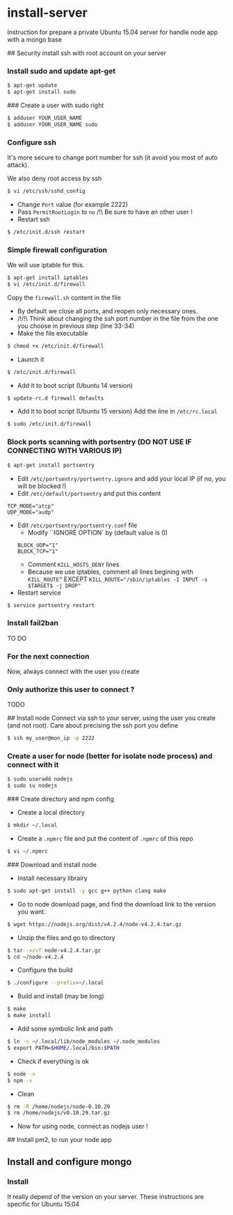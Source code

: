 # install-server
Instruction for prepare a private Ubuntu 15.04 server for handle node app with a mongo base

## Security install
ssh with root account on your server

### Install sudo and update apt-get
```bash
$ apt-get update
$ apt-get install sudo
```

### Create a user with sudo right
```bash
$ adduser YOUR_USER_NAME
$ adduser YOUR_USER_NAME sudo
```

### Configure ssh
It's more secure to change port number for ssh (it avoid you most of auto attack).

We also deny root access by ssh
```bash
$ vi /etc/ssh/sshd_config
```
* Change `Port` value (for example 2222) 
* Pass `PermitRootLogin` to `no` /!\ Be sure to have an other user !
* Restart ssh
```bash
$ /etc/init.d/ssh restart
```

### Simple firewall configuration
We will use iptable for this.
```bash
$ apt-get install iptables
$ vi /etc/init.d/firewall
```
Copy the `firewall.sh` content in the file

* By default we close all ports, and reopen only necessary ones.
* /!\/!\ Think about changing the ssh port number in the file from the one you choose in previous step (line 33-34)
* Make the file executable

```bash
$ chmod +x /etc/init.d/firewall
```
* Launch it
```bash
$ /etc/init.d/firewall
```
* Add it to boot script (Ubuntu 14 version)
```bash
$ update-rc.d firewall defaults
```
* Add it to boot script (Ubuntu 15 version)
Add the line in `/etc/rc.local` 
```bash
$ sudo /etc/init.d/firewall
```

### Block ports scanning with portsentry (DO NOT USE IF CONNECTING WITH VARIOUS IP)
```bash
$ apt-get install portsentry
```
* Edit `/etc/portsentry/portsentry.ignore` and add your local IP (if no, you will be blocked !)
* Edit `/etc/default/portsentry` and put this content
```
TCP_MODE="atcp"
UDP_MODE="audp"
```
* Edit `/etc/portsentry/portsentry.conf` file
    * Modify ``IGNORE OPTION` by (default value is 0)
    ```
    BLOCK_UDP="1"
    BLOCK_TCP="1"
    ```
    * Comment `KILL_HOSTS_DENY` lines
    * Because we use iptables, comment all lines begining with `KILL_ROUTE”` EXCEPT `KILL_ROUTE="/sbin/iptables -I INPUT -s $TARGET$ -j DROP"`
* Restart service
```bash
$ service portsentry restart
```

### Install fail2ban
TO DO

### For the next connection
Now, always connect with the user you create

### Only authorize this user to connect ?
TODO

## Install node
Connect via ssh to your server, using the user you create (and not root). Care about precising the ssh port you define
```bash
$ ssh my_user@mon_ip -p 2222
```

### Create a user for node (better for isolate node process) and connect with it

```bash
$ sudo useradd nodejs
$ sudo su nodejs
```

### Create directory and npm config
* Create a local directory
```bash
$ mkdir ~/.local
```
* Create a `.npmrc` file and put the content of `.npmrc` of this repo
```bash
$ vi ~/.npmrc
```

### Download and install node
* Install necessary librairy
```bash
$ sudo apt-get install -y gcc g++ python clang make
```

* Go to node download page, and find the download link to the version you want. 
```bash
$ wget https://nodejs.org/dist/v4.2.4/node-v4.2.4.tar.gz
```
* Unzip the files and go to directory
```bash
$ tar -xzvf node-v4.2.4.tar.gz
$ cd ~/node-v4.2.4
```
* Configure the build
```bash
$ ./configure --prefix=~/.local
```
* Build and install (may be long)
```bash
$ make
$ make install
```
* Add some symbolic link and path
```bash
$ ln -s ~/.local/lib/node_modules ~/.node_modules
$ export PATH=$HOME/.local/bin:$PATH
```
* Check if everything is ok
```bash
$ node -v
$ npm -v
```
* Clean
```bash
$ rm -R /home/nodejs/node-0.10.29
$ rm /home/nodejs/v0.10.29.tar.gz
```
* Now for using node, connect as nodejs user !

## Install pm2, to run your node app

## Install and configure mongo 
### Install
It really depend of the version on your server. These instructions are specific for Ubuntu 15.04




